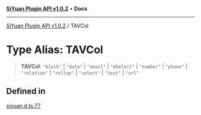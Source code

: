 [**SiYuan Plugin API v1.0.2**](../README.md) • **Docs**

---

[SiYuan Plugin API v1.0.2](../README.md) / TAVCol

# Type Alias: TAVCol

> **TAVCol**: `"block"` \| `"date"` \| `"email"` \| `"mSelect"` \| `"number"` \| `"phone"` \| `"relation"` \| `"rollup"` \| `"select"` \| `"text"` \| `"url"`

## Defined in

[siyuan.d.ts:77](https://github.com/siyuan-note/petal/tree/main/siyuan.d.ts#L77)
